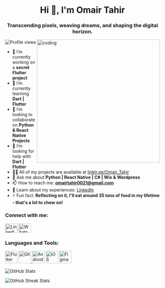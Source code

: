 <h1 align="center">Hi 👋, I'm Omair Tahir</h1>
<h3 align="center">Transcending pixels, weaving dreams, and shaping the digital horizon.</h3>

<img align="right" alt="coding" width="400" src="https://media.licdn.com/dms/image/C5612AQGvwJW8k43zdA/article-inline_image-shrink_1500_2232/0/1636176827432?e=1724889600&v=beta&t=4IMVRA_U6PoJS_65VIWd4t4lo_2gMqAoJfUmw3r1Eo4">

<p align="left">
  <img src="https://komarev.com/ghpvc/?username=junaidahmed032&label=Profile%20views&color=0e75b6&style=flat" alt="Profile views" />
</p>

- 🔭 I’m currently working on a **secret Flutter project**
- 🌱 I’m currently learning **Dart | Flutter**
- 👯 I’m looking to collaborate on **Python & React Native Projects**
- 🤝 I’m looking for help with **Dart | Flutter**
- 👨‍💻 All of my projects are available at [linktr.ee/Omair_Tahir](https://linktr.ee/Omair_Tahir)
- 💬 Ask me about **Python | React Native | C# | Wix & Wordpress**
- 📫 How to reach me: **omairtahir0021@gmail.com**
- 📄 Learn about my experiences: [LinkedIn](https://www.linkedin.com/in/omairtahir/)
- ⚡ Fun fact: **Reflecting on it, I'll eat around 35 tons of food in my lifetime - that's a lot to chew on!**

<h3 align="left">Connect with me:</h3>
<p align="left">
  <a href="https://www.linkedin.com/in/omairtahir/" target="_blank">
    <img align="center" src="https://raw.githubusercontent.com/rahuldkjain/github-profile-readme-generator/master/src/images/icons/Social/linked-in-alt.svg" alt="LinkedIn" height="30" width="40" />
  </a>
  <a href="https://wa.me/+923165614651" target="_blank">
    <img align="center" src="https://raw.githubusercontent.com/rahuldkjain/github-profile-readme-generator/master/src/images/icons/Social/whatsapp.svg" alt="WhatsApp" height="30" width="40" />
  </a>
</p>

<h3 align="left">Languages and Tools:</h3>
<p align="left">
  <img src="https://www.vectorlogo.zone/logos/flutterio/flutterio-icon.svg" alt="Flutter" width="40" height="40" />
  <a href="https://git-scm.com/" target="_blank" rel="noreferrer">
    <img src="https://www.vectorlogo.zone/logos/git-scm/git-scm-icon.svg" alt="Git" width="40" height="40" />
  </a>
  <img src="https://www.vectorlogo.zone/logos/android/android-icon.svg" alt="Android Studio" width="40" height="40" />
  <img src="https://www.vectorlogo.zone/logos/apple/apple-icon.svg" alt="iOS" width="40" height="40" />
  <img src="https://www.vectorlogo.zone/logos/figma/figma-icon.svg" alt="Figma" width="40" height="40" />
</p>

<p>
  <img align="center" src="https://github-readme-stats.vercel.app/api?username=omairtahir21&show_icons=true&locale=en" alt="GitHub Stats" />
</p>

<p>
  <img align="center" src="https://github-readme-streak-stats.herokuapp.com/?user=omairtahir21&" alt="GitHub Streak Stats" />
</p>
